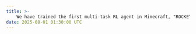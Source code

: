 ```yaml
---
title: >-
    We have trained the first multi-task RL agent in Minecraft, "ROCKET-3"! This marks the successful conclusion of the ROCKET series. 🎉🎉🎉
date: 2025-08-01 01:30:00 UTC
---
```


